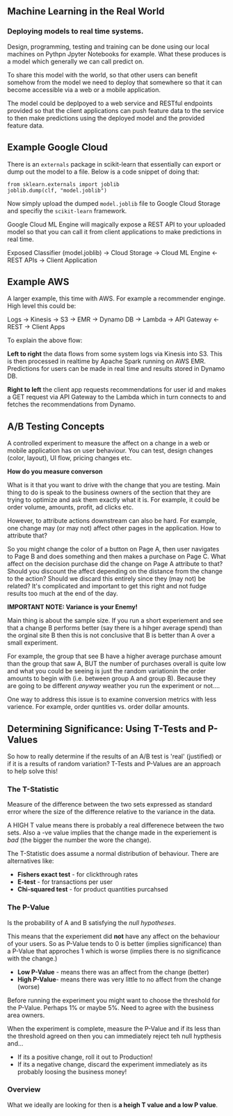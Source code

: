 ## Machine Learning in the Real World

### Deploying models to real time systems.

Design, programming, testing and training can be done using our local machines on Pythpn Jpyter Notebooks for example. What these produces is a model which generally we can call predict on.

To share this model with the world, so that other users can benefit somehow from the model we need to deploy that somewhere so that it can become accessible via a web or a mobile application.

The model could be deplpoyed to a web service and RESTful endpoints provided so that the client applications can push feature data to the service to then make predictions using the deployed model and the provided feature data.

## Example Google Cloud

There is an `externals` package in scikit-learn that essentially can export or dump out the model to a file. Below is a code snippet of doing that:

```
from sklearn.externals import joblib
joblib.dump(clf, "model.joblib")
```

Now simply upload the dumped `model.joblib` file to Google Cloud Storage and specifiy the `scikit-learn` framework.

Google Cloud ML Engine will magically expose a REST API to your uploaded model so that you can call it from client applications to make predictions in real time.

Exposed Classifier (model.joblib) -> Cloud Storage -> Cloud ML Engine <- REST APIs -> Client Application

## Example AWS

A larger example, this time with AWS. For example a recommender enginge. High level this could be:

Logs -> Kinesis -> S3 -> EMR -> Dynamo DB -> Lambda -> API Gateway <- REST -> Client Apps

To explain the above flow:

**Left to right** the data flows from some system logs via Kinesis into S3. This is then processed in realtime by Apache Spark running on AWS EMR. Predictions for users can be made in real time and results stored in Dynamo DB.

**Right to left** the client app requests recommendations for user id and makes a GET request via API Gateway to the Lambda which in turn connects to and fetches the recommendations from Dynamo.

## A/B Testing Concepts

A controlled experiment to measure the affect on a change in a web or mobile application has on user behaviour. You can test, design changes (color, layout), UI flow, pricing changes etc.

**How do you measure converson**

What is it that you want to drive with the change that you are testing. Main thing to do is speak to the business owners of the section that they are trying to optimize and ask them exactly what it is. For example, it could be order volume, amounts, profit, ad clicks etc.

However, to attribute actions downstream can also be hard. For example, one change may (or may not) affect other pages in the application. How to attribute that?

So you might change the color of a button on Page A, then user navigates to Page B and does something and then makes a purchase on Page C. What affect on the decision purchase did the change on Page A attribute to that? Should you discount the affect depending on the distance from the change to the action? Should we discard this entirely since they (may not) be related? It's complicated and important to get this right and not fudge results too much at the end of the day.

**IMPORTANT NOTE: Variance is your Enemy!**

 Main thing is about the sample size. If you run a short experiement and see that a change B performs better (say there is a hihger average spend) than the orginal site B then this is not conclusive that B is better than A over a small experiment.

 For example, the group that see B have a higher average purchase amount than the group that saw A, BUT the number of purchases overall is quite low and what you could be seeing is just the random variationin the order amounts to begin with (i.e. between group A and group B). Because they are going to be different _anyway_ weather you run the experiment or not....

 One way to address this issue is to examine conversion metrics with less varience. For example, order quntities vs. order dollar amounts.

 ## Determining Significance: Using T-Tests and P-Values

 So how to really determine if the results of an A/B test is 'real' (justified) or if it is a results of random variation? T-Tests and P-Values are an approach to help solve this!

### The T-Statistic

Measure of the difference between the two sets expressed as standard error where the size of the difference relative to the variance in the data.

A HIGH T value means there is probably a real differenece between the two sets. Also a -ve value implies that the change made in the experiement is _bad_ (the bigger the number the wore the change).

The T-Statistic does assume a normal distribution of behaviour. There are alternatives like:

* **Fishers exact test** - for clickthrough rates
* **E-test** - for transactions per user
* **Chi-squared test** - for product quantities purcahsed

### The P-Value

Is the probability of A and B satisfying the _null hypotheses_.

This means that the experiement did **not** have any affect on the behaviour of your users. So as P-Value tends to 0 is better (implies significance) than a P-Value that approches 1 which is worse (implies there is no significance with the change.)

* **Low P-Value** - means there was an affect from the change (better)
* **High P-Value**- means there was very little to no affect from the change (worse)


Before running the experiment you might want to choose the threshold for the P-Value. Perhaps 1% or maybe 5%. Need to agree with the business area owners.

When the experiment is complete, measure the P-Value and if its less than the threshold agreed on then you can immediately reject teh null hypthesis and...

* If its a positive change, roll it out to Production!
* If its a negative change, discard the experiment immediately as its probably loosing the business money!

### Overview

What we ideally are looking for then is **a heigh T value and a low P value**.